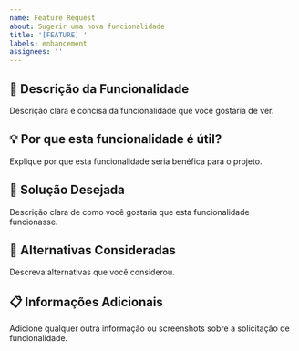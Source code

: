 ```yaml
---
name: Feature Request
about: Sugerir uma nova funcionalidade
title: '[FEATURE] '
labels: enhancement
assignees: ''
---
```


## 🚀 Descrição da Funcionalidade
Descrição clara e concisa da funcionalidade que você gostaria de ver.

## 💡 Por que esta funcionalidade é útil?
Explique por que esta funcionalidade seria benéfica para o projeto.

## 🎯 Solução Desejada
Descrição clara de como você gostaria que esta funcionalidade funcionasse.

## 🔀 Alternativas Consideradas
Descreva alternativas que você considerou.

## 📋 Informações Adicionais
Adicione qualquer outra informação ou screenshots sobre a solicitação de funcionalidade.